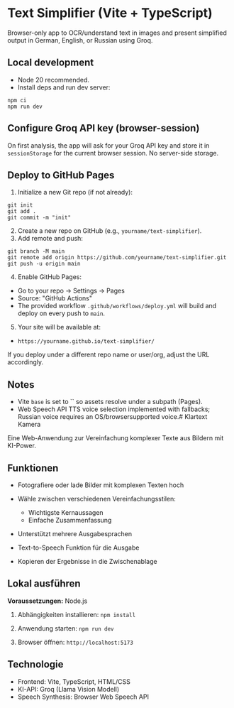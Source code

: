 # Text Simplifier (Vite + TypeScript)

Browser-only app to OCR/understand text in images and present simplified output in German, English, or Russian using Groq.

## Local development

- Node 20 recommended.
- Install deps and run dev server:

```
npm ci
npm run dev
```

## Configure Groq API key (browser-session)
On first analysis, the app will ask for your Groq API key and store it in `sessionStorage` for the current browser session. No server-side storage.

## Deploy to GitHub Pages

1. Initialize a new Git repo (if not already):
```
git init
git add .
git commit -m "init"
```

2. Create a new repo on GitHub (e.g., `yourname/text-simplifier`).
3. Add remote and push:
```
git branch -M main
git remote add origin https://github.com/yourname/text-simplifier.git
git push -u origin main
```

4. Enable GitHub Pages:
- Go to your repo → Settings → Pages
- Source: "GitHub Actions"
- The provided workflow `.github/workflows/deploy.yml` will build and deploy on every push to `main`.

5. Your site will be available at:
- `https://yourname.github.io/text-simplifier/`

If you deploy under a different repo name or user/org, adjust the URL accordingly.

## Notes
- Vite `base` is set to `` so assets resolve under a subpath (Pages).
- Web Speech API TTS voice selection implemented with fallbacks; Russian voice requires an OS/browsersupported voice.# Klartext Kamera

Eine Web-Anwendung zur Vereinfachung komplexer Texte aus Bildern mit KI-Power.

## Funktionen

- Fotografiere oder lade Bilder mit komplexen Texten hoch
- Wähle zwischen verschiedenen Vereinfachungsstilen:
  - Wichtigste Kernaussagen
  - Einfache Zusammenfassung
  
- Unterstützt mehrere Ausgabesprachen
- Text-to-Speech Funktion für die Ausgabe
- Kopieren der Ergebnisse in die Zwischenablage

## Lokal ausführen

**Voraussetzungen:** Node.js

1. Abhängigkeiten installieren:
   `npm install`

2. Anwendung starten:
   `npm run dev`

3. Browser öffnen: `http://localhost:5173`

## Technologie

- Frontend: Vite, TypeScript, HTML/CSS
- KI-API: Groq (Llama Vision Modell)
- Speech Synthesis: Browser Web Speech API
